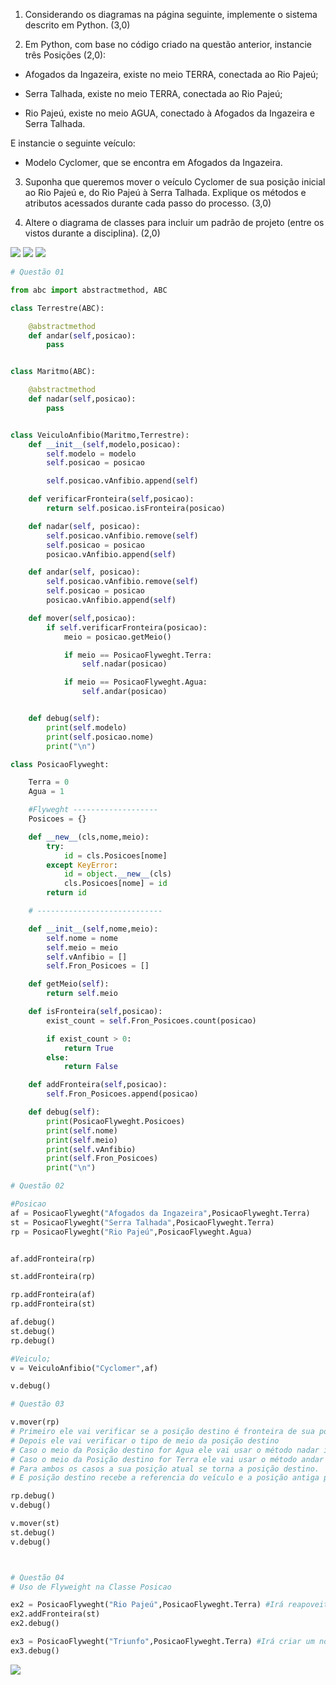 
1. Considerando os diagramas na página seguinte, implemente o sistema descrito em Python. (3,0)

2. Em Python, com base no código criado na questão anterior, instancie três Posições (2,0): 

- Afogados da Ingazeira, existe no meio TERRA, conectada ao Rio Pajeú;

- Serra Talhada, existe no meio TERRA, conectada ao Rio Pajeú;

- Rio Pajeú, existe no meio AGUA, conectado à Afogados da Ingazeira e Serra Talhada.

E instancie o seguinte veículo:

- Modelo Cyclomer, que se encontra em Afogados da Ingazeira.

3. Suponha que queremos mover o veículo Cyclomer de sua posição inicial ao Rio Pajeú e, do Rio Pajeú à Serra Talhada. Explique os métodos e atributos acessados durante cada passo do processo. (3,0)

4. Altere o diagrama de classes para incluir um padrão de projeto (entre os vistos durante a disciplina). (2,0)


<img src="casoUso.JPG">

<img src="casoClasse.JPG">

<img src="casoSequencia.JPG">


```python
# Questão 01

from abc import abstractmethod, ABC

class Terrestre(ABC):

    @abstractmethod
    def andar(self,posicao):
        pass


class Maritmo(ABC):

    @abstractmethod
    def nadar(self,posicao):
        pass


class VeiculoAnfibio(Maritmo,Terrestre):
    def __init__(self,modelo,posicao):
        self.modelo = modelo
        self.posicao = posicao

        self.posicao.vAnfibio.append(self)

    def verificarFronteira(self,posicao):
        return self.posicao.isFronteira(posicao)

    def nadar(self, posicao):
        self.posicao.vAnfibio.remove(self)
        self.posicao = posicao
        posicao.vAnfibio.append(self)

    def andar(self, posicao):
        self.posicao.vAnfibio.remove(self)
        self.posicao = posicao
        posicao.vAnfibio.append(self)

    def mover(self,posicao):
        if self.verificarFronteira(posicao):
            meio = posicao.getMeio()

            if meio == PosicaoFlyweght.Terra:
                self.nadar(posicao)

            if meio == PosicaoFlyweght.Agua:
                self.andar(posicao)


    def debug(self):
        print(self.modelo)
        print(self.posicao.nome)
        print("\n")

class PosicaoFlyweght:

    Terra = 0
    Agua = 1

    #Flyweght -------------------
    Posicoes = {}

    def __new__(cls,nome,meio):
        try:
            id = cls.Posicoes[nome]
        except KeyError:
            id = object.__new__(cls)
            cls.Posicoes[nome] = id
        return id

    # ----------------------------

    def __init__(self,nome,meio):
        self.nome = nome
        self.meio = meio
        self.vAnfibio = []
        self.Fron_Posicoes = []

    def getMeio(self):
        return self.meio

    def isFronteira(self,posicao):
        exist_count = self.Fron_Posicoes.count(posicao)

        if exist_count > 0:
            return True
        else:
            return False

    def addFronteira(self,posicao):
        self.Fron_Posicoes.append(posicao)

    def debug(self):
        print(PosicaoFlyweght.Posicoes)
        print(self.nome)
        print(self.meio)
        print(self.vAnfibio)
        print(self.Fron_Posicoes)
        print("\n")

# Questão 02

#Posicao
af = PosicaoFlyweght("Afogados da Ingazeira",PosicaoFlyweght.Terra)
st = PosicaoFlyweght("Serra Talhada",PosicaoFlyweght.Terra)
rp = PosicaoFlyweght("Rio Pajeú",PosicaoFlyweght.Agua)


af.addFronteira(rp)

st.addFronteira(rp)

rp.addFronteira(af)
rp.addFronteira(st)

af.debug()
st.debug()
rp.debug()

#Veiculo;
v = VeiculoAnfibio("Cyclomer",af)

v.debug()

# Questão 03

v.mover(rp)
# Primeiro ele vai verificar se a posição destino é fronteira de sua posição atual
# Depois ele vai verificar o tipo de meio da posição destino
# Caso o meio da Posição destino for Agua ele vai usar o método nadar implementado da Interface Terrestre
# Caso o meio da Posição destino for Terra ele vai usar o método andar implementado da Interface Maritmo
# Para ambos os casos a sua posição atual se torna a posição destino.
# E posição destino recebe a referencia do veículo e a posição antiga perde a referencia do veículo.

rp.debug()
v.debug()

v.mover(st)
st.debug()
v.debug()



# Questão 04
# Uso de Flyweight na Classe Posicao

ex2 = PosicaoFlyweght("Rio Pajeú",PosicaoFlyweght.Terra) #Irá reapoveitar o Objeto Rio Pajeú ao invéz de criar um objeto novo com o mesmo Nome
ex2.addFronteira(st)
ex2.debug()

ex3 = PosicaoFlyweght("Triunfo",PosicaoFlyweght.Terra) #Irá criar um novo Objeto por que não tem outro objeto com mesma ID
ex3.debug()

```

<img src="Mod_Projeto.jpg">
